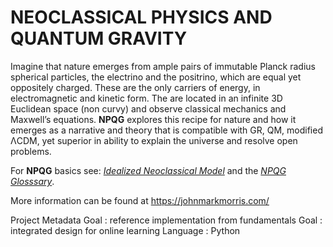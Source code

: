 # NEOCLASSICAL PHYSICS AND QUANTUM GRAVITY

Imagine that nature emerges from ample pairs of immutable Planck radius spherical particles, the electrino and the positrino, which are equal yet oppositely charged. These are the only carriers of energy, in electromagnetic and kinetic form. The are located in an infinite 3D Euclidean space (non curvy) and observe classical mechanics and Maxwell’s equations. **NPQG** explores this recipe for nature and how it emerges as a narrative and theory that is compatible with GR, QM, modified ΛCDM, yet superior in ability to explain the universe and resolve open problems.

For **NPQG** basics see: *[Idealized Neoclassical Model](https://johnmarkmorris.com/2019/06/24/idealized-neoclassical-model/)* and the *[NPQG Glosssary](https://johnmarkmorris.com/2019/06/12/glossary-of-neoclassical-physics-and-quantum-gravity/)*.

More information can be found at https://johnmarkmorris.com/

Project Metadata
Goal : reference implementation from fundamentals
Goal : integrated design for online learning
Language : Python

